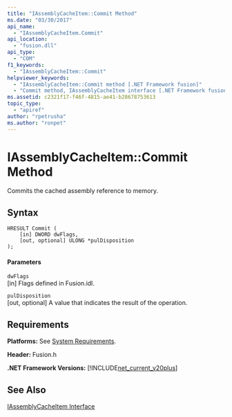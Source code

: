 ```yaml
---
title: "IAssemblyCacheItem::Commit Method"
ms.date: "03/30/2017"
api_name: 
  - "IAssemblyCacheItem.Commit"
api_location: 
  - "fusion.dll"
api_type: 
  - "COM"
f1_keywords: 
  - "IAssemblyCacheItem::Commit"
helpviewer_keywords: 
  - "IAssemblyCacheItem::Commit method [.NET Framework fusion]"
  - "Commit method, IAssemblyCacheItem interface [.NET Framework fusion]"
ms.assetid: c2321f17-f46f-4815-ae41-b28678753613
topic_type: 
  - "apiref"
author: "rpetrusha"
ms.author: "ronpet"
---
```

# IAssemblyCacheItem::Commit Method
Commits the cached assembly reference to memory.  
  
## Syntax  
  
```  
HRESULT Commit (  
    [in] DWORD dwFlags,   
    [out, optional] ULONG *pulDisposition  
);  
```  
  
#### Parameters  
 `dwFlags`  
 [in] Flags defined in Fusion.idl.  
  
 `pulDisposition`  
 [out, optional] A value that indicates the result of the operation.  
  
## Requirements  
 **Platforms:** See [System Requirements](../../../../docs/framework/get-started/system-requirements.md).  
  
 **Header:** Fusion.h  
  
 **.NET Framework Versions:** [!INCLUDE[net_current_v20plus](../../../../includes/net-current-v20plus-md.md)]  
  
## See Also  
 [IAssemblyCacheItem Interface](../../../../docs/framework/unmanaged-api/fusion/iassemblycacheitem-interface.md)
